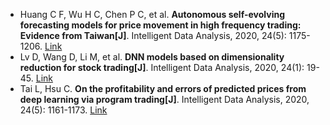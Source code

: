 * Huang C F, Wu H C, Chen P C, et al. <b>Autonomous self-evolving forecasting models for price movement in high frequency trading: Evidence from Taiwan[J]</b>. Intelligent Data Analysis, 2020, 24(5): 1175-1206. [Link](https://content.iospress.com/articles/intelligent-data-analysis/ida194592)
* Lv D, Wang D, Li M, et al. <b>DNN models based on dimensionality reduction for stock trading[J]</b>. Intelligent Data Analysis, 2020, 24(1): 19-45. [Link](https://content.iospress.com/articles/intelligent-data-analysis/ida184403)
* Tai L, Hsu C. <b>On the profitability and errors of predicted prices from deep learning via program trading[J]</b>. Intelligent Data Analysis, 2020, 24(5): 1161-1173. [Link](https://content.iospress.com/articles/intelligent-data-analysis/ida194739)
